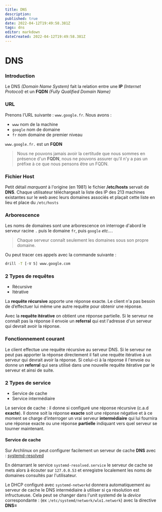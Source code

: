 ```yaml
---
title: DNS
description: 
published: true
date: 2022-04-12T19:49:58.381Z
tags: dns
editor: markdown
dateCreated: 2022-04-12T19:49:58.381Z
---
```


# DNS

### Introduction

Le DNS *(Domain Name System)* fait la relation entre une **IP** *(Internet Protocol)* et un **FQDN** *(Fully Qualified Domain Name)*

### URL

Prenons l’URL suivante : `www.google.fr`. Nous avons :

* `www` nom de la machine
* `google` nom de domaine
* `fr` nom domaine de premier niveau

`www.google.fr.` est un **FQDN**

> Nous ne pouvons jamais avoir la certitude que nous sommes en présence d'un **FQDN**, nous ne pouvons assurer qu'il n'y a pas un préfixe à ce que nous pensons être un FQDN.


### Fichier Host

Petit détail *marquant* à l'origine (en 1981) le fichier **/etc/hosts** servait de **DNS**. 
Chaque utilisateur téléchargeait la liste des IP des 213 machines existantes sur le web avec leurs domaines associés et plaçait cette liste en lieu et place du `/etc/hosts`

### Arborescence

Les noms de domaines sont une arborescence on interroge d'abord le serveur racine `.` puis le domaine `fr`, puis `google` *etc...*.

> Chaque serveur connaît seulement les domaines sous son propre domaine.

Ou peut tracer ces appels avec la commande suivante :

```bash
drill -T [-V 5] www.google.com
```

### 2 Types de requêtes

* Récursive
* Itérative

La **requête récursive** apporte une réponse exacte. Le client n'a pas besoin de d’effectuer lui même une autre requête pour obtenir une réponse.

Avec la **requête itérative** on obtient une réponse partielle. Si le serveur ne connaît pas la réponse il envoie un **referral** qui est l'adresse d'un serveur qui devrait avoir la réponse.

### Fonctionnement courant

Le client effectue une requête récursive au serveur DNS. Si le serveur ne peut pas apporter la réponse directement il fait une requête itérative à un serveur qui devrait avoir la réponse. Si celui-ci à la réponse il l'envoie ou donne un **referral** qui sera utilisé dans une nouvelle requête itérative par le serveur	 et ainsi de suite.

### 2 Types de service

* Service de cache
* Service intermédiaire

Le service de cache : il donne si configuré une réponse récursive (c.a.d **exacte**). Il donne soit la réponse **exacte** soit une réponse négative et à ce moment se charge d’interroger un vrai serveur **intermédiaire** qui lui fournira une réponse exacte ou une réponse **partielle** indiquant vers quel serveur se tourner maintenant.

#### Service de cache

Sur Archlinux on peut configurer facilement un serveur de cache **DNS** avec : [systemd-resolved](https://wiki.archlinux.org/title/Systemd-resolved)

En démarrant le service `systemd-resolved.service` le serveur de cache se mets alors à écouter sur `127.0.0.53` et enregistre localement les noms de domaines consultés par l'utilisateur.

Le DHCP configuré avec `systemd-networkd` donnera automatiquement au serveur de cache le DNS intermédiaire à utiliser si ça résolution est infructueuse. Cela peut se changer dans l'unit systemd de la *device* correspondante : (ex :`/etc/systemd/network/wlo1.network`) avec la directive **DNS=**